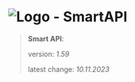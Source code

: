 # ![Logo](https://cdn.minevalley.eu/branding/logo_64px_cropped.png) - SmartAPI

> **Smart API**:
>
> version: _1.59_
>
> latest change: _10.11.2023_
